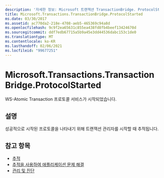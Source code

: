 ```yaml
---
description: '자세한 정보: Microsoft 트랜잭션 TransactionBridge. ProtocolStarted'
title: Microsoft.Transactions.TransactionBridge.ProtocolStarted
ms.date: 03/30/2017
ms.assetid: ac770da2-218e-4708-aeb5-465369c94a8d
ms.openlocfilehash: 9c9f2ea65631c855ea438fd8fb4beef13424670d
ms.sourcegitcommit: ddf7edb67715a5b9a45e3dd44536dabc153c1de0
ms.translationtype: MT
ms.contentlocale: ko-KR
ms.lasthandoff: 02/06/2021
ms.locfileid: "99677251"
---
```

# <a name="microsofttransactionstransactionbridgeprotocolstarted"></a>Microsoft.Transactions.TransactionBridge.ProtocolStarted

WS-Atomic Transaction 프로토콜 서비스가 시작되었습니다.  
  
## <a name="description"></a>설명  

 성공적으로 시작된 프로토콜을 나타내기 위해 트랜잭션 관리자를 시작할 때 추적됩니다.  
  
## <a name="see-also"></a>참고 항목

- [추적](index.md)
- [추적을 사용하여 애플리케이션 문제 해결](using-tracing-to-troubleshoot-your-application.md)
- [관리 및 진단](../index.md)
